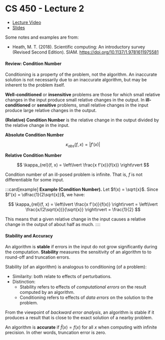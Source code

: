 # CS 450 - Lecture 2

* [Lecture Video](https://mediaspace.illinois.edu/media/t/1_v5mj7noh/330048022)
* [Slides](https://relate.cs.illinois.edu/course/cs450-s24/f/lectures/01-lecture.pdf)

Some notes and examples are from:

* Heath, M. T. (2018). Scientific computing: An introductory survey (Revised Second Edition). SIAM. https://doi.org/10.1137/1.9781611975581

#### Review: Condition Number

Conditioning is a property of the problem, not the algorithm. An inaccurate solution is not necessarily due to an inaccurate algorithm, but may be inherent to the problem itself.

**Well-conditioned** or **insensitive** problems are those for which small relative changes in the input produce small relative changes in the output.
In **ill-conditioned** or **sensitive** problems, small relative changes in the input produce large relative changes in the output.

**(Relative) Condition Number** is the relative change in the output divided by the relative change in the input. 

**Absolute Condition Number**

$$
\kappa_{abs}(f, x) = \lvert f'(x) \rvert
$$

**Relative Condition Number**

$$
\kappa_{rel}(f, x) = \left\lvert \frac{x f'(x)}{f(x)} \right\rvert
$$

Condition number of an ill-posed problem is infinite. That is, $f$ is not
differentiable for some input.

:::card[example]
**Example (Condition Number).** Let $f(x) = \sqrt{x}$. Since $f'(x) = \dfrac{1}{2\sqrt{x}}$, we have:

$$
\kappa_{rel}(f, x) = \left\lvert \frac{x f'(x)}{f(x)} \right\rvert = \left\lvert \frac{x/(2\sqrt{x})}{\sqrt{x}} \right\rvert = \frac{1}{2}
$$

This means that a given relative change in the input causes a relative change in the output of about half as much.
::::

#### Stability and Accuracy

An algorithm is **stable** if errors in the input do not grow significantly during the computation. **Stability** measures the sensitivity of an algorithm to to round-off and truncation errors.

Stability (of an algorithm) is analogous to conditioning (of a problem):
- Similarity: both relate to effects of perturbations.
- Distinction:
    - Stability refers to effects of _computational errors_ on the result computed by an algorithm.
    - Conditioning refers to effects of _data errors_ on the solution to the problem.

From the viewpoint of _backward error analysis_, an algorithm is stable if it produces a result that is close to the exact solution of a nearby problem.

An algorithm is **accurate** if $\hat{f}(x) = f(x)$ for all $x$ when computing with infinite precision. In other words, truncation error is zero.
